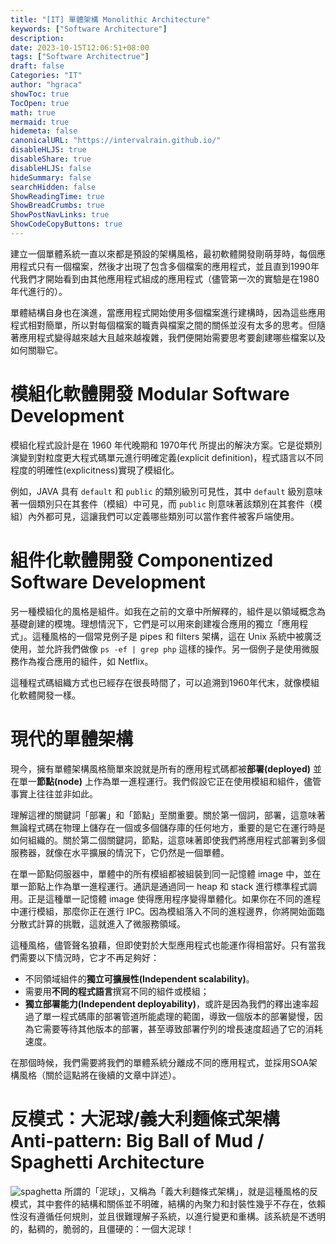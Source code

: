 ```yaml
---
title: "[IT] 單體架構 Monolithic Architecture"
keywords: ["Software Architecture"]
description: 
date: 2023-10-15T12:06:51+08:00
tags: ["Software Architectrue"]
draft: false
Categories: "IT"
author: "hgraca"
showToc: true
TocOpen: true
math: true
mermaid: true
hidemeta: false
canonicalURL: "https://intervalrain.github.io/"
disableHLJS: true
disableShare: true
disableHLJS: false
hideSummary: false
searchHidden: false
ShowReadingTime: true
ShowBreadCrumbs: true
ShowPostNavLinks: true
ShowCodeCopyButtons: true
---
```


建立一個單體系統一直以來都是預設的架構風格，最初軟體開發剛萌芽時，每個應用程式只有一個檔案，然後才出現了包含多個檔案的應用程式，並且直到1990年代我們才開始看到由其他應用程式組成的應用程式（儘管第一次的實驗是在1980年代進行的）。

單體結構自身也在演進，當應用程式開始使用多個檔案進行建構時，因為這些應用程式相對簡單，所以對每個檔案的職責與檔案之間的關係並沒有太多的思考。但隨著應用程式變得越來越大且越來越複雜，我們便開始需要思考要創建哪些檔案以及如何關聯它。

# 模組化軟體開發 Modular Software Development
模組化程式設計是在 1960 年代晚期和 1970年代 所提出的解決方案。它是從類別演變到對粒度更大程式碼單元進行明確定義(explicit definition)，程式語言以不同程度的明確性(explicitness)實現了模組化。

例如，JAVA 具有 `default` 和 `public` 的類別級別可見性，其中 `default` 級別意味著一個類別只在其套件（模組）中可見，而 `public` 則意味著該類別在其套件（模組）內外都可見，這讓我們可以定義哪些類別可以當作套件被客戶端使用。

# 組件化軟體開發 Componentized Software Development
另一種模組化的風格是組件。如我在之前的文章中所解釋的，組件是以領域概念為基礎創建的模塊。理想情況下，它們是可以用來創建複合應用的獨立「應用程式」。這種風格的一個常見例子是 pipes 和 filters 架構，這在 Unix 系統中被廣泛使用，並允許我們做像 `ps -ef | grep php` 這樣的操作。另一個例子是使用微服務作為複合應用的組件，如 Netflix。

這種程式碼組織方式也已經存在很長時間了，可以追溯到1960年代末，就像模組化軟體開發一樣。

# 現代的單體架構
現今，擁有單體架構風格簡單來說就是所有的應用程式碼都被**部署(deployed)** 並在單一**節點(node)** 上作為單一進程運行。我們假設它正在使用模組和組件，儘管事實上往往並非如此。

理解這裡的關鍵詞「部署」和「節點」至關重要。關於第一個詞，部署，這意味著無論程式碼在物理上儲存在一個或多個儲存庫的任何地方，重要的是它在運行時是如何組織的。關於第二個關鍵詞，節點，這意味著即使我們將應用程式部署到多個服務器，就像在水平擴展的情況下，它仍然是一個單體。

在單一節點伺服器中，單體中的所有模組都被組裝到同一記憶體 image 中，並在單一節點上作為單一進程運行。通訊是通過同一 heap 和 stack 進行標準程式調用。正是這種單一記憶體 image 使得應用程序變得單體化。如果你在不同的進程中運行模組，那麼你正在進行 IPC。因為模組落入不同的進程邊界，你將開始面臨分散式計算的挑戰，這就進入了微服務領域。

這種風格，儘管聲名狼藉，但即使對於大型應用程式也能運作得相當好。只有當我們需要以下情況時，它才不再足夠好：

+ 不同領域組件的**獨立可擴展性(Independent scalability)**。
+ 需要用**不同的程式語言**撰寫不同的組件或模組；
+ **獨立部署能力(Independent deployability)**，或許是因為我們的釋出速率超過了單一程式碼庫的部署管道所能處理的範圍，導致一個版本的部署變慢，因為它需要等待其他版本的部署，甚至導致部署佇列的增長速度超過了它的消耗速度。

在那個時候，我們需要將我們的單體系統分離成不同的應用程式，並採用SOA架構風格（關於這點將在後續的文章中詳述）。

# 反模式：大泥球/義大利麵條式架構 Anti-pattern: Big Ball of Mud / Spaghetti Architecture
![spaghetta](https://herbertograca.files.wordpress.com/2017/03/spaghetti.png)
所謂的「泥球」，又稱為「義大利麵條式架構」，就是這種風格的反模式，其中套件的結構和關係並不明確，結構的內聚力和封裝性幾乎不存在，依賴性沒有遵循任何規則，並且很難理解子系統，以進行變更和重構。該系統是不透明的，黏稠的，脆弱的，且僵硬的：一個大泥球！